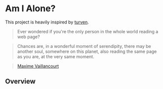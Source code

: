 # Am I Alone?

This project is heavily inspired by [turven](https://turven.xyz).

> Ever wondered if you're the only person in the whole world reading a web page?

> Chances are, in a wonderful moment of serendipity, there may be another soul, somewhere on this planet, also reading the same page as you are, at the very same moment.

> [Maxime Vaillancourt](https://maximevaillancourt.com)

## Overview

